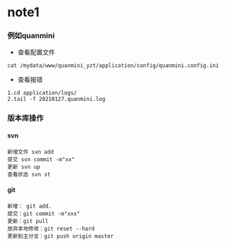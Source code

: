 # note1
### 例如quanmini
+ 查看配置文件
```
cat /mydata/www/quanmini_yzt/application/config/quanmini.config.ini
```
+ 查看报错
```
1.cd application/logs/
2.tail -f 20210127.quanmini.log 
```
### 版本库操作
#### svn
```
新增文件 svn add
提交 svn commit -m"xx"
更新 svn up
查看状态 svn st
```
#### git
```
新增： git add.
提交：git commit -m"xxx"
更新：git pull
放弃本地修改：git reset --hard
更新到主分支：git push origin master
```
